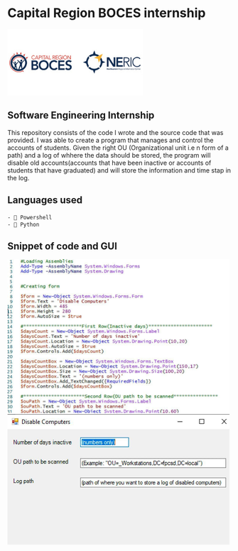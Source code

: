 # Capital Region BOCES internship
![Software engineering intern](https://github.com/Nlege001/BOCES_iNTERNSHIP/blob/source-codes/Untitled%20design-6.png)

## Software Engineering Internship


This repository consists of the code I wrote and the source code that was provided. I was able to create a program that manages and control the accounts of students. Given the right OU (Organizational unit i.e n form of a path) and a log of whhere the data should be stored, the program will disable old accounts(accounts that have been inactive or accounts of students that have graduated) and will store the information and time stap in the log.



## Languages used
    - 🔌 Powershell
    - 🐍 Python
    
    
## Snippet of code and GUI
<img src="https://github.com/Nlege001/BOCES_iNTERNSHIP/blob/source-codes/code1.jpg" width= 500/>
<img src="https://github.com/Nlege001/BOCES_iNTERNSHIP/blob/source-codes/gui.jpg" width= 500/>
